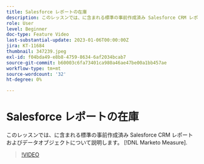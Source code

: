 ```yaml
---
title: Salesforce レポートの在庫
description: このレッスンでは、に含まれる標準の事前作成済み Salesforce CRM レポートおよびデータオブジェクトについて説明します。 [!DNL Marketo Measure].
role: User
level: Beginner
doc-type: Feature Video
last-substantial-update: 2023-01-06T00:00:00Z
jira: KT-11684
thumbnail: 347239.jpeg
exl-id: f04bda49-e8b8-4759-8634-6af2034bcab7
source-git-commit: b60003c6fa73401ca980a46ae47be00a1bb457ae
workflow-type: tm+mt
source-wordcount: '32'
ht-degree: 0%

---
```


# Salesforce レポートの在庫

このレッスンでは、に含まれる標準の事前作成済み Salesforce CRM レポートおよびデータオブジェクトについて説明します。 [!DNL Marketo Measure].

>[!VIDEO](https://video.tv.adobe.com/v/347239/?quality=12&learn=on)
